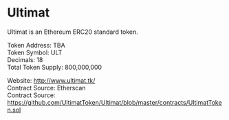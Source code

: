 # Ultimat  

Ultimat is an Ethereum ERC20 standard token.  

Token Address: TBA  
Token Symbol: ULT  
Decimals: 18  
Total Token Supply: 800,000,000  

Website: http://www.ultimat.tk/  
Contract Source: Etherscan  
Contract Source: https://github.com/UltimatToken/Ultimat/blob/master/contracts/UltimatToken.sol  
